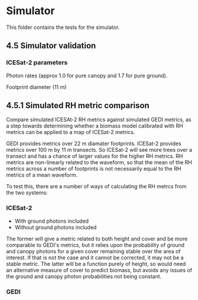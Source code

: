 # Simulator

This folder contains the tests for the simulator.


## 4.5 Simulator validation


### ICESat-2 parameters

Photon rates (approx 1.0 for pure canopy and 1.7 for pure ground).

Footprint diameter (11 m)



## 4.5.1 Simulated RH metric comparison

Compare simulated ICESAt-2 RH metrics against simulated GEDI metrics, as a step towards determining whether a biomass model calibrated with RH metrics can be applied to a map of ICESat-2 metrics.

GEDI provides metrics over 22 m diamater footprints. ICESat-2 provides metrics over 100 m by 11 m transects. So ICESat-2 will see more trees over a transect and has a chance of larger values for the higher RH metrics. RH metrics are non-linearly related to the waveform, so that the mean of the RH metrics across a number of footprints is not necessarily equal to the RH metrics of a mean waveform.

To test this, there are a number of ways of calculating the RH metrcs from the two systems:

### ICESat-2

* With ground photons included
* Without ground photons included

The former will give a metric related to both height and cover and be more comparable to GEDI's metrics, but it relies upon the probability of ground and canopy photons for a given cover remaining stable over the area of interest. If that is not the case and it cannot be corrected, it may not be a stable metric. The latter will be a function purely of height, so would need an alternative measure of cover to predict biomass, but avoids any issues of the ground and canopy photon probabilities not being constant.


### GEDI



